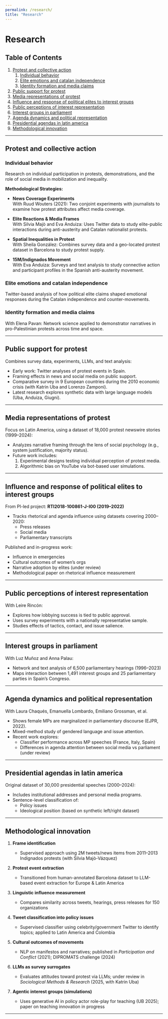 ```yaml
---
permalink: /research/
title: "Research"
---
```


# Research

## Table of Contents

1. [Protest and collective action](#protest-and-collective-action)
   1. [Individual behavior](#individual-behavior)
   2. [Elite emotions and catalan independence](#elite-emotions-and-catalan-independence)
   3. [Identity formation and media claims](#identity-formation-and-media-claims)
2. [Public support for protest](#public-support-for-protest)
3. [Media representations of protest](#media-representations-of-protest)
4. [Influence and response of political elites to interest groups](#influence-and-response-of-political-elites-to-interest-groups)
5. [Public perceptions of interest representation](#public-perceptions-of-interest-representation)
6. [Interest groups in parliament](#interest-groups-in-parliament)
7. [Agenda dynamics and political representation](#agenda-dynamics-and-political-representation)
8. [Presidential agendas in latin america](#presidential-agendas-in-latin-america)
9. [Methodological innovation](#methodological-innovation)

---

## Protest and collective action

### Individual behavior

Research on individual participation in protests, demonstrations, and the role of social media in mobilization and inequality.

**Methodological Strategies:**

- **News Coverage Experiments**  
  With Ruud Wouters (2021): Two conjoint experiments with journalists to examine how protest attributes affect media coverage.

- **Elite Reactions & Media Frames**  
  With Silvia Majò and Eva Anduiza: Uses Twitter data to study elite-public interactions during anti-austerity and Catalan nationalist protests.

- **Spatial Inequalities in Protest**  
  With Sheila González: Combines survey data and a geo-located protest dataset in Barcelona to study protest supply.

- **15M/Indignados Movement**  
  With Eva Anduiza: Surveys and text analysis to study connective action and participant profiles in the Spanish anti-austerity movement.

### Elite emotions and catalan independence

Twitter-based analysis of how political elite claims shaped emotional responses during the Catalan independence and counter-movements.

### Identity formation and media claims

With Elena Pavan: Network science applied to demonstrator narratives in pro-Palestinian protests across time and space.

---

## Public support for protest

Combines survey data, experiments, LLMs, and text analysis:

- Early work: Twitter analyses of protest events in Spain.
- Framing effects in news and social media on public support.
- Comparative survey in 9 European countries during the 2010 economic crisis (with Katrin Uba and Lorenzo Zamponi).
- Latest research explores synthetic data with large language models (Uba, Anduiza, Giugni).

---

## Media representations of protest

Focus on Latin America, using a dataset of 18,000 protest newswire stories (1999–2024):

- Analyzes narrative framing through the lens of social psychology (e.g., system justification, majority status).
- Future work includes:
  1. Experimental designs testing individual perception of protest media.
  2. Algorithmic bias on YouTube via bot-based user simulations.

---

## Influence and response of political elites to interest groups

From PI-led project: **RTI2018-100861-J-I00 (2019–2022)**

- Tracks rhetorical and agenda influence using datasets covering 2000–2020:
  - Press releases
  - Social media
  - Parliamentary transcripts

Published and in-progress work:
- Influence in emergencies
- Cultural outcomes of women’s orgs
- Narrative adoption by elites (under review)
- Methodological paper on rhetorical influence measurement

---

## Public perceptions of interest representation

With Leire Rincón:

- Explores how lobbying success is tied to public approval.
- Uses survey experiments with a nationally representative sample.
- Studies effects of tactics, contact, and issue salience.

---

## Interest groups in parliament

With Luz Muñoz and Anna Palau:

- Network and text analysis of 6,500 parliamentary hearings (1996–2023)
- Maps interaction between 1,491 interest groups and 25 parliamentary parties in Spain’s Congreso.

---

## Agenda dynamics and political representation

With Laura Chaqués, Emanuella Lombardo, Emiliano Grossman, et al.

- Shows female MPs are marginalized in parliamentary discourse (EJPR, 2022).
- Mixed-method study of gendered language and issue attention.
- Recent work explores:
  - Classifier performance across MP speeches (France, Italy, Spain)
  - Differences in agenda attention between social media vs parliament (under review)

---

## Presidential agendas in latin america

Original dataset of 30,000 presidential speeches (2000–2024):

- Includes institutional addresses and personal media programs.
- Sentence-level classification of:
  - Policy issues
  - Ideological position (based on synthetic left/right dataset)

---

## Methodological innovation

1. **Frame identification**  
   - Supervised approach using 2M tweets/news items from 2011–2013 Indignados protests (with Silvia Majò-Vázquez)

2. **Protest event extraction**  
   - Transitioned from human-annotated Barcelona dataset to LLM-based event extraction for Europe & Latin America

3. **Linguistic influence measurement**  
   - Compares similarity across tweets, hearings, press releases for 150 organizations

4. **Tweet classification into policy issues**  
   - Supervised classifier using celebrity/government Twitter to identify topics; applied to Latin America and Colombia

5. **Cultural outcomes of movements**  
   - NLP on manifestos and narratives; published in *Participation and Conflict* (2021); DIPROMATS challenge (2024)

6. **LLMs as survey surrogates**  
   - Evaluates attitudes toward protest via LLMs; under review in *Sociological Methods & Research* (2025, with Katrin Uba)

7. **Agentic interest groups (simulations)**  
   - Uses generative AI in policy actor role-play for teaching (UB 2025); paper on teaching innovation in progress

---
